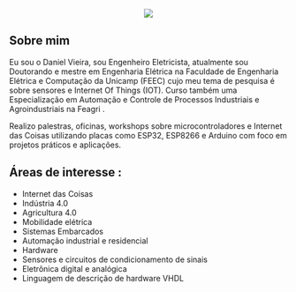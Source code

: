 
<p align="center">
  <img src= "https://github.com/danielvieira95/danielvieira95/blob/main/LOGO%20DANI%20PROJECTS%20.bmp">
</p>





## Sobre mim
Eu sou o Daniel Vieira, sou Engenheiro Eletricista, atualmente sou Doutorando e mestre em Engenharia Elétrica na Faculdade de Engenharia Elétrica e Computação da Unicamp (FEEC) cujo meu tema de pesquisa é sobre sensores e Internet Of Things (IOT).
Curso também uma Especialização em Automação e Controle de Processos Industriais e Agroindustriais na Feagri .

Realizo palestras, oficinas, workshops sobre microcontroladores e Internet das Coisas utilizando placas como ESP32, ESP8266 e Arduino com foco em projetos práticos e aplicações.


## Áreas de interesse :
* Internet das Coisas
* Indústria 4.0
* Agricultura 4.0
* Mobilidade elétrica
* Sistemas Embarcados
* Automação industrial e residencial
* Hardware
* Sensores e circuitos de condicionamento de sinais
* Eletrônica digital e analógica
* Linguagem de descrição de hardware VHDL

